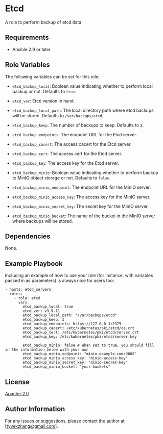 Etcd
=========

A role to perform backup of etcd data.

Requirements
------------

- Ansible 2.9 or later

Role Variables
--------------

The following variables can be set for this role:

- `etcd_backup_local`: Boolean value indicating whether to perform local backup or not. Defaults to `true`.

- `etcd_ver`: Etcd version in hand.

- `etcd_backup_local_path`: The local directory path where etcd backups will be stored. Defaults to `/var/backups/etcd`.

- `etcd_backup_keep`: The number of backups to keep. Defaults to `3`.

- `etcd_backup_endpoints`: The endpoint URL for the Etcd server.

- `etcd_backup_cacert`: The access cacert for the Etcd server.

- `etcd_backup_cert`: The access cert for the Etcd server.

- `etcd_backup_key`: The access key for the Etcd server.

- `etcd_backup_minio`: Boolean value indicating whether to perform backup to MinIO object storage or not. Defaults to `false`.

- `etcd_backup_minio_endpoint`: The endpoint URL for the MinIO server.

- `etcd_backup_minio_access_key`: The access key for the MinIO server.

- `etcd_backup_minio_secret_key`: The secret key for the MinIO server.

- `etcd_backup_minio_bucket`: The name of the bucket in the MinIO server where backups will be stored.


Dependencies
------------

None.

Example Playbook
----------------

Including an example of how to use your role (for instance, with variables passed in as parameters) is always nice for users too:

    - hosts: etcd_servers
      roles:
        - role: etcd
          vars:
            etcd_backup_local: true
            etcd_ver: v3.5.11
            etcd_backup_local_path: "/var/backups/etcd"
            etcd_backup_keep: 3
            etcd_backup_endpoints: https://127.0.0.1:2379
            etcd_backup_cacert: /etc/kubernetes/pki/etcd/ca.crt
            etcd_backup_cert: /etc/kubernetes/pki/etcd/server.crt
            etcd_backup_key: /etc/kubernetes/pki/etcd/server.key
    
            etcd_backup_minio: false # When set to true, you should fill in the information below with your own
            etcd_backup_minio_endpoint: "minio.example.com:9000"
            etcd_backup_minio_access_key: "minio-access-key"
            etcd_backup_minio_secret_key: "minio-secret-key"
            etcd_backup_minio_bucket: "your-buckets"

License
-------

 [Apache-2.0](http://www.apache.org/licenses)

Author Information
------------------

For any issues or suggestions, please contact the author at [tyvekzhang@gmail.com].
